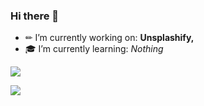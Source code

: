 ### Hi there 👋

- ✏ I’m currently working on: **Unsplashify,**
- 🎓 I’m currently learning: *Nothing*

![](https://komarev.com/ghpvc/?username=Liptom328&color=ff69b4)

![](https://github-readme-stats.vercel.app/api?username=Liptom328&theme=dracula)

